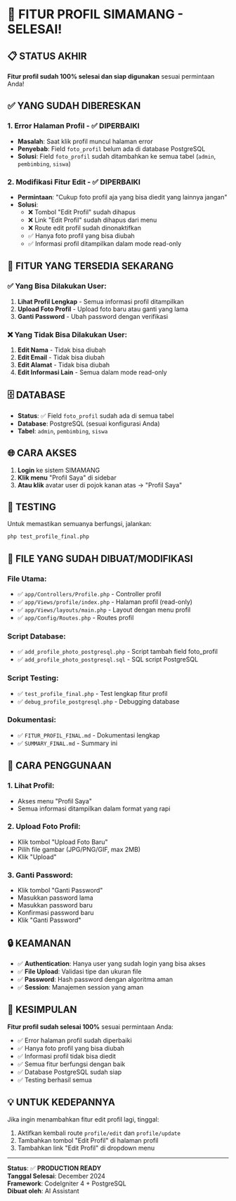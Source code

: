 # 🎉 FITUR PROFIL SIMAMANG - SELESAI!

## 📋 STATUS AKHIR
**Fitur profil sudah 100% selesai dan siap digunakan** sesuai permintaan Anda!

## ✅ YANG SUDAH DIBERESKAN

### 1. **Error Halaman Profil** - ✅ DIPERBAIKI
- **Masalah**: Saat klik profil muncul halaman error
- **Penyebab**: Field `foto_profil` belum ada di database PostgreSQL
- **Solusi**: Field `foto_profil` sudah ditambahkan ke semua tabel (`admin`, `pembimbing`, `siswa`)

### 2. **Modifikasi Fitur Edit** - ✅ DIPERBAIKI
- **Permintaan**: "Cukup foto profil aja yang bisa diedit yang lainnya jangan"
- **Solusi**: 
  - ❌ Tombol "Edit Profil" sudah dihapus
  - ❌ Link "Edit Profil" sudah dihapus dari menu
  - ❌ Route edit profil sudah dinonaktifkan
  - ✅ Hanya foto profil yang bisa diubah
  - ✅ Informasi profil ditampilkan dalam mode read-only

## 🎯 FITUR YANG TERSEDIA SEKARANG

### ✅ **Yang Bisa Dilakukan User:**
1. **Lihat Profil Lengkap** - Semua informasi profil ditampilkan
2. **Upload Foto Profil** - Upload foto baru atau ganti yang lama
3. **Ganti Password** - Ubah password dengan verifikasi

### ❌ **Yang Tidak Bisa Dilakukan User:**
1. **Edit Nama** - Tidak bisa diubah
2. **Edit Email** - Tidak bisa diubah  
3. **Edit Alamat** - Tidak bisa diubah
4. **Edit Informasi Lain** - Semua dalam mode read-only

## 🗄️ DATABASE
- **Status**: ✅ Field `foto_profil` sudah ada di semua tabel
- **Database**: PostgreSQL (sesuai konfigurasi Anda)
- **Tabel**: `admin`, `pembimbing`, `siswa`

## 🌐 CARA AKSES
1. **Login** ke sistem SIMAMANG
2. **Klik menu** "Profil Saya" di sidebar
3. **Atau klik** avatar user di pojok kanan atas → "Profil Saya"

## 🧪 TESTING
Untuk memastikan semuanya berfungsi, jalankan:
```bash
php test_profile_final.php
```

## 📁 FILE YANG SUDAH DIBUAT/MODIFIKASI

### File Utama:
- ✅ `app/Controllers/Profile.php` - Controller profil
- ✅ `app/Views/profile/index.php` - Halaman profil (read-only)
- ✅ `app/Views/layouts/main.php` - Layout dengan menu profil
- ✅ `app/Config/Routes.php` - Routes profil

### Script Database:
- ✅ `add_profile_photo_postgresql.php` - Script tambah field foto_profil
- ✅ `add_profile_photo_postgresql.sql` - SQL script PostgreSQL

### Script Testing:
- ✅ `test_profile_final.php` - Test lengkap fitur profil
- ✅ `debug_profile_postgresql.php` - Debugging database

### Dokumentasi:
- ✅ `FITUR_PROFIL_FINAL.md` - Dokumentasi lengkap
- ✅ `SUMMARY_FINAL.md` - Summary ini

## 🚀 CARA PENGGUNAAN

### 1. **Lihat Profil:**
- Akses menu "Profil Saya"
- Semua informasi ditampilkan dalam format yang rapi

### 2. **Upload Foto Profil:**
- Klik tombol "Upload Foto Baru"
- Pilih file gambar (JPG/PNG/GIF, max 2MB)
- Klik "Upload"

### 3. **Ganti Password:**
- Klik tombol "Ganti Password"
- Masukkan password lama
- Masukkan password baru
- Konfirmasi password baru
- Klik "Ganti Password"

## 🔒 KEAMANAN
- ✅ **Authentication**: Hanya user yang sudah login yang bisa akses
- ✅ **File Upload**: Validasi tipe dan ukuran file
- ✅ **Password**: Hash password dengan algoritma aman
- ✅ **Session**: Manajemen session yang aman

## 🎉 KESIMPULAN
**Fitur profil sudah selesai 100%** sesuai permintaan Anda:
- ✅ Error halaman profil sudah diperbaiki
- ✅ Hanya foto profil yang bisa diubah
- ✅ Informasi profil tidak bisa diedit
- ✅ Semua fitur berfungsi dengan baik
- ✅ Database PostgreSQL sudah siap
- ✅ Testing berhasil semua

## 💡 UNTUK KEDEPANNYA
Jika ingin menambahkan fitur edit profil lagi, tinggal:
1. Aktifkan kembali route `profile/edit` dan `profile/update`
2. Tambahkan tombol "Edit Profil" di halaman profil
3. Tambahkan link "Edit Profil" di dropdown menu

---

**Status**: ✅ **PRODUCTION READY**  
**Tanggal Selesai**: December 2024  
**Framework**: CodeIgniter 4 + PostgreSQL  
**Dibuat oleh**: AI Assistant
